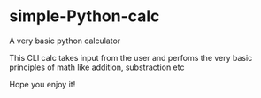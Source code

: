 # simple-Python-calc
A very basic python calculator

This CLI calc takes input from the user and perfoms the very basic principles of math like addition, substraction etc

Hope you enjoy it!
